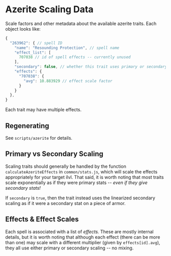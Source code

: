 # Azerite Scaling Data

Scale factors and other metadata about the available azerite traits. Each
object looks like:

```js
{
  "263962": { // spell ID
    "name": "Resounding Protection", // spell name
    "effect_list": [
      707038 // id of spell effects -- currently unused
    ],
    "secondary": false, // whether this trait uses primary or secondary scaling
    "effects": {
      "707038": {
        "avg": 10.883929 // effect scale factor
      }
    }
  },
}
```

Each trait may have multiple effects.

## Regenerating

See `scripts/azerite` for details.

## Primary vs Secondary Scaling

Scaling traits should generally be handled by the function
`calculateAzeriteEffects` in `common/stats.js`, which will scale the effects
appropriately for your target ilvl. That said, it is worth noting that most
traits scale exponentially as if they were primary stats -- *even if they give
secondary stats!*

If `secondary` is `true`, then the trait instead uses the linearized secondary
scaling as if it were a secondary stat on a piece of armor.

## Effects & Effect Scales

Each spell is associated with a list of *effects.* These are mostly internal
details, but it is worth noting that although each effect (there can be more than
one) may scale with a different multiplier (given by `effects[id].avg`), they
all use either primary or secondary scaling -- no mixing.
